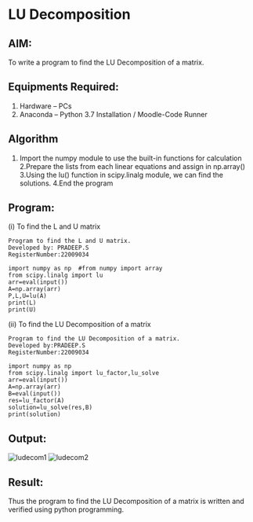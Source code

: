 # LU Decomposition 

## AIM:
To write a program to find the LU Decomposition of a matrix.

## Equipments Required:
1. Hardware – PCs
2. Anaconda – Python 3.7 Installation / Moodle-Code Runner

## Algorithm
1. Import the numpy module to use the built-in functions for calculation
2.Prepare the lists from each linear equations and assign in np.array()
3.Using the lu() function in scipy.linalg module, we can find the solutions.
4.End the program 

## Program:
(i) To find the L and U matrix
```
Program to find the L and U matrix.
Developed by: PRADEEP.S 
RegisterNumber:22009034 

import numpy as np  #from numpy import array
from scipy.linalg import lu
arr=eval(input())
A=np.array(arr)
P,L,U=lu(A)
print(L)
print(U)
```
(ii) To find the LU Decomposition of a matrix
```
Program to find the LU Decomposition of a matrix.
Developed by:PRADEEP.S 
RegisterNumber:22009034 

import numpy as np
from scipy.linalg import lu_factor,lu_solve
arr=eval(input())
A=np.array(arr)
B=eval(input())
res=lu_factor(A)
solution=lu_solve(res,B)
print(solution)
```

## Output:
![ludecom1](https://user-images.githubusercontent.com/120539823/214770877-61edcc9a-4267-4bb0-bd02-c3daf1953586.png)
![ludecom2](https://user-images.githubusercontent.com/120539823/214770891-16c86624-6b79-4958-807b-013ffc65143b.png)

## Result:
Thus the program to find the LU Decomposition of a matrix is written and verified using python programming.

